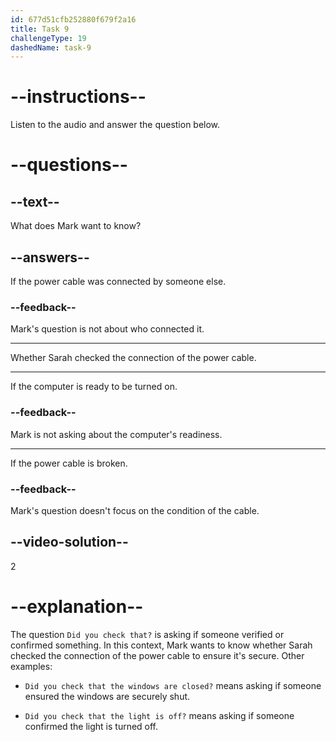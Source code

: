 ```yaml
---
id: 677d51cfb252880f679f2a16
title: Task 9
challengeType: 19
dashedName: task-9
---
```


<!-- (audio) Mark: If the power cable isn't connected securely, the computer won't turn on. Did you check that? -->

# --instructions--

Listen to the audio and answer the question below.

# --questions--

## --text--

What does Mark want to know?

## --answers--

If the power cable was connected by someone else.

### --feedback--

Mark's question is not about who connected it.

---

Whether Sarah checked the connection of the power cable.

---

If the computer is ready to be turned on.

### --feedback--

Mark is not asking about the computer's readiness.

---

If the power cable is broken.

### --feedback--

Mark's question doesn't focus on the condition of the cable.

## --video-solution--

2

# --explanation--

The question `Did you check that?` is asking if someone verified or confirmed something. In this context, Mark wants to know whether Sarah checked the connection of the power cable to ensure it's secure. Other examples:

- `Did you check that the windows are closed?` means asking if someone ensured the windows are securely shut.

- `Did you check that the light is off?` means asking if someone confirmed the light is turned off.
